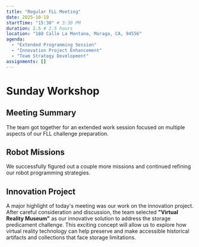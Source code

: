 ```yaml
---
title: "Regular FLL Meeting"
date: 2025-10-19
startTime: "15:30" # 3:30 PM
duration: 2.5 # 2.5 hours
location: "188 Calle La Montana, Moraga, CA, 94556"
agenda:
  - "Extended Programming Session"
  - "Innovation Project Enhancement"
  - "Team Strategy Development"
assignments: []
---
```


# Sunday Workshop

## Meeting Summary

The team got together for an extended work session focused on multiple aspects of our FLL challenge preparation.

## Robot Missions

We successfully figured out a couple more missions and continued refining our robot programming strategies.

## Innovation Project

A major highlight of today's meeting was our work on the innovation project. After careful consideration and discussion, the team selected **"Virtual Reality Museum"** as our innovative solution to address the storage predicament challenge. This exciting concept will allow us to explore how virtual reality technology can help preserve and make accessible historical artifacts and collections that face storage limitations.
